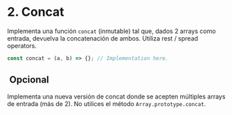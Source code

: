 # 2. Concat

Implementa una función `concat` (inmutable) tal que, dados 2 arrays como entrada, devuelva la concatenación de ambos. Utiliza rest / spread operators.

```javascript
const concat = (a, b) => {}; // Implementation here.
```

##  Opcional

Implementa una nueva versión de concat donde se acepten múltiples arrays de entrada (más de 2). No utilices el método `Array.prototype.concat`.
